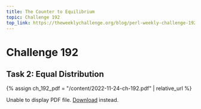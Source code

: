 ```yaml
---
title: The Counter to Equilibrium
topic: Challenge 192
top_link: https://theweeklychallenge.org/blog/perl-weekly-challenge-192
---
```


# Challenge 192
## Task 2: Equal Distribution

{% assign ch_192_pdf =  "/content/2022-11-24-ch-192.pdf" | relative_url %}

<object data="{{ ch_192_pdf }}" width="1000" height="1000" type="application/pdf">
<p>Unable to display PDF file. <a href="{{ ch_192_pdf }}">Download</a> instead.</p>
</object>

